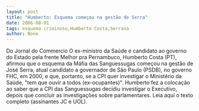 ```yaml
---
layout: post
title: "Humberto: Esquema começou na gestão de Serra"
date: 2006-08-01
tags: esquema criminoso,Humberto Costa,Serrana
author: None
---
```


Do Jornal do Commercio
O ex-ministro da Saúde e candidato ao governo do Estado pela frente Melhor pra Pernambuco, Humberto Costa (PT), afirmou que o esquema da Máfia das Sanguessugas começou na gestão de José Serra, atual candidato a governador de São Paulo (PSDB), no governo FHC, em 2000, e que, portanto, se a CPI quer investigar o Ministério da Saúde, \"tem que ouvir a todos (ex-ocupantes)\". 
Humberto fez a colocação ao saber que a CPI das Sanguessugas decidiu investigar o Executivo, depois que concluir as investigações sobre parlamentares.
Leia aqui o texto completo (assinantes JC e UOL). 